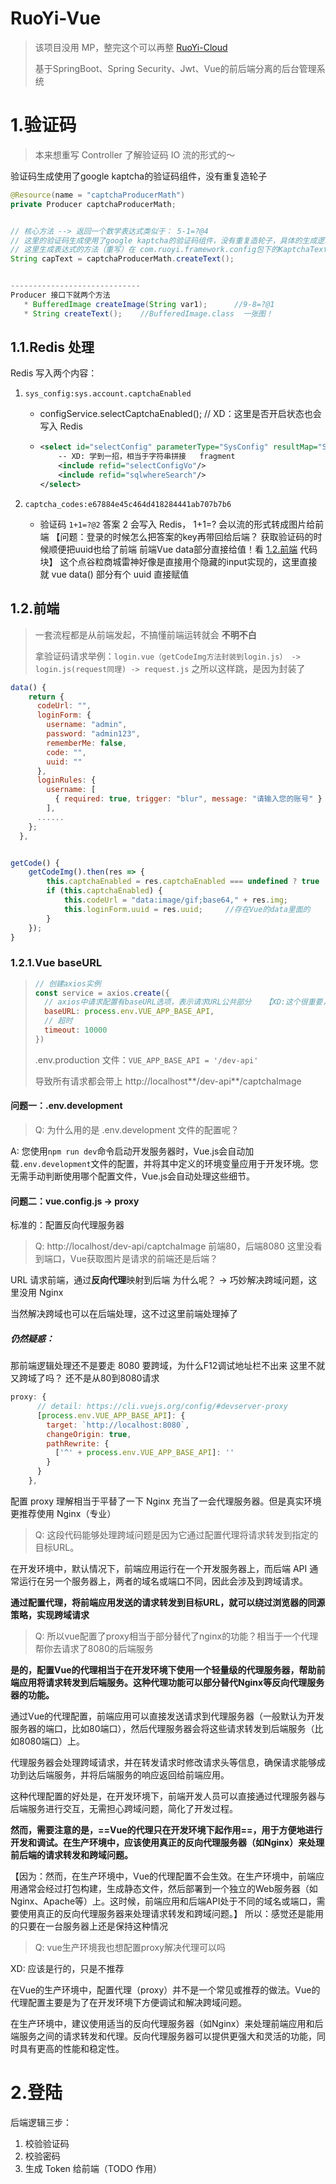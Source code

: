 # RuoYi-Vue

> 该项目没用 MP，整完这个可以再整 [RuoYi-Cloud](https://doc.ruoyi.vip/ruoyi-cloud/)
>
> 基于SpringBoot、Spring Security、Jwt、Vue的前后端分离的后台管理系统

# 1.验证码

> 本来想重写 Controller 了解验证码 IO 流的形式的～

验证码生成使用了google kaptcha的验证码组件，没有重复造轮子

```java
@Resource(name = "captchaProducerMath")
private Producer captchaProducerMath;


// 核心方法 --> 返回一个数学表达式类似于： 5-1=?@4
// 这里的验证码生成使用了google kaptcha的验证码组件，没有重复造轮子，具体的生成逻辑作者重写了
// 这里生成表达式的方法（重写）在 com.ruoyi.framework.config包下的KaptchaTextCreator验证码文本生成器类			
String capText = captchaProducerMath.createText();


-----------------------------
Producer 接口下就两个方法
   * BufferedImage createImage(String var1);      //9-8=?@1
   * String createText();    //BufferedImage.class  一张图！
```



## 1.1.Redis 处理

Redis 写入两个内容：

1. `sys_config:sys.account.captchaEnabled`

   * configService.selectCaptchaEnabled();  // XD：这里是否开启状态也会写入 Redis

   * ```xml
     <select id="selectConfig" parameterType="SysConfig" resultMap="SysConfigResult">
         -- XD: 学到一招，相当于字符串拼接   fragment   
         <include refid="selectConfigVo"/>
         <include refid="sqlwhereSearch"/>
     </select>
     ```

     

2. `captcha_codes:e67884e45c464d418284441ab707b7b6` 

   * 验证码 `1+1=?@2` 答案 2 会写入 Redis， 1+1=? 会以流的形式转成图片给前端    【问题：登录的时候怎么把答案的key再带回给后端？   获取验证码的时候顺便把uuid也给了前端    前端Vue data部分直接给值！看 [1.2.前端](#1.2.前端) 代码块】  这个点谷粒商城雷神好像是直接用个隐藏的input实现的，这里直接就 vue data() 部分有个 uuid 直接赋值



## 1.2.前端

> 一套流程都是从前端发起，不搞懂前端运转就会 **不明不白**
>
> 拿验证码请求举例：`login.vue（getCodeImg方法封装到login.js） -> login.js(request同理) -> request.js` 之所以这样跳，是因为封装了

```js
data() {
    return {
      codeUrl: "",
      loginForm: {
        username: "admin",
        password: "admin123",
        rememberMe: false,
        code: "",
        uuid: ""
      },
      loginRules: {
        username: [
          { required: true, trigger: "blur", message: "请输入您的账号" }
        ],
      ......
    };
  },


getCode() {
    getCodeImg().then(res => {
        this.captchaEnabled = res.captchaEnabled === undefined ? true : res.captchaEnabled;
        if (this.captchaEnabled) {
            this.codeUrl = "data:image/gif;base64," + res.img;
            this.loginForm.uuid = res.uuid;     //存在Vue的data里面的
        }
    });
}
```



### 1.2.1.Vue baseURL

> ```js
> // 创建axios实例
> const service = axios.create({
>   // axios中请求配置有baseURL选项，表示请求URL公共部分   【XD:这个很重要，所有URL Request前面加的一层的公共前缀】
>   baseURL: process.env.VUE_APP_BASE_API,
>   // 超时
>   timeout: 10000
> })
> ```
>
> .env.production 文件：`VUE_APP_BASE_API = '/dev-api'`
>
> 导致所有请求都会带上 http://localhost**/dev-api**/captchaImage

#### 问题一：.env.development

> Q: 为什么用的是   .env.development   文件的配置呢？

A: 您使用`npm run dev`命令启动开发服务器时，Vue.js会自动加载`.env.development`文件的配置，并将其中定义的环境变量应用于开发环境。您无需手动判断使用哪个配置文件，Vue.js会自动处理这些细节。



#### 问题二：vue.config.js -> proxy

标准的：配置反向代理服务器

> Q: http://localhost/dev-api/captchaImage    前端80，后端8080    这里没看到端口，Vue获取图片是请求的前端还是后端？

URL 请求前端，通过**反向代理**映射到后端      为什么呢？  -> 巧妙解决跨域问题，这里没用 Nginx

当然解决跨域也可以在后端处理，这不过这里前端处理掉了



##### 仍然疑惑：

那前端逻辑处理还不是要走  8080 要跨域，为什么F12调试地址栏不出来      这里不就又跨域了吗？  还不是从80到8080请求

```js
proxy: {
      // detail: https://cli.vuejs.org/config/#devserver-proxy
      [process.env.VUE_APP_BASE_API]: {
        target: `http://localhost:8080`,
        changeOrigin: true,
        pathRewrite: {
          ['^' + process.env.VUE_APP_BASE_API]: ''
        }
      }
    },
```

配置 proxy 理解相当于平替了一下 Nginx 充当了一会代理服务器。但是真实环境更推荐使用 Nginx（专业） 



> Q: 这段代码能够处理跨域问题是因为它通过配置代理将请求转发到指定的目标URL。

在开发环境中，默认情况下，前端应用运行在一个开发服务器上，而后端 API 通常运行在另一个服务器上，两者的域名或端口不同，因此会涉及到跨域请求。

**通过配置代理，将前端应用发送的请求转发到目标URL，就可以绕过浏览器的同源策略，实现跨域请求**



> Q: 所以vue配置了proxy相当于部分替代了nginx的功能？相当于一个代理帮你去请求了8080的后端服务

**是的，配置Vue的代理相当于在开发环境下使用一个轻量级的代理服务器，帮助前端应用将请求转发到后端服务。这种代理功能可以部分替代Nginx等反向代理服务器的功能。**

通过Vue的代理配置，前端应用可以直接发送请求到代理服务器（一般默认为开发服务器的端口，比如80端口），然后代理服务器会将这些请求转发到后端服务（比如8080端口）上。

代理服务器会处理跨域请求，并在转发请求时修改请求头等信息，确保请求能够成功到达后端服务，并将后端服务的响应返回给前端应用。

这种代理配置的好处是，在开发环境下，前端开发人员可以直接通过代理服务器与后端服务进行交互，无需担心跨域问题，简化了开发过程。

**然而，需要注意的是，==Vue的代理只在开发环境下起作用==，用于方便地进行开发和调试。在生产环境中，应该使用真正的反向代理服务器（如Nginx）来处理前后端的请求转发和跨域问题。**

【因为：然而，在生产环境中，Vue的代理配置不会生效。在生产环境中，前端应用通常会经过打包构建，生成静态文件，然后部署到一个独立的Web服务器（如Nginx、Apache等）上。这时候，前端应用和后端API处于不同的域名或端口，需要使用真正的反向代理服务器来处理请求转发和跨域问题。】
所以：感觉还是能用的只要在一台服务器上还是保持这种情况



> Q: vue生产环境我也想配置proxy解决代理可以吗

XD: 应该是行的，只是不推荐

在Vue的生产环境中，配置代理（proxy）并不是一个常见或推荐的做法。Vue的代理配置主要是为了在开发环境下方便调试和解决跨域问题。

在生产环境中，建议使用适当的反向代理服务器（如Nginx）来处理前端应用和后端服务之间的请求转发和代理。反向代理服务器可以提供更强大和灵活的功能，同时具有更高的性能和稳定性。



# 2.登陆

后端逻辑三步：

1. 校验验证码
2. 校验密码
3. 生成 Token 给前端（TODO 作用）
